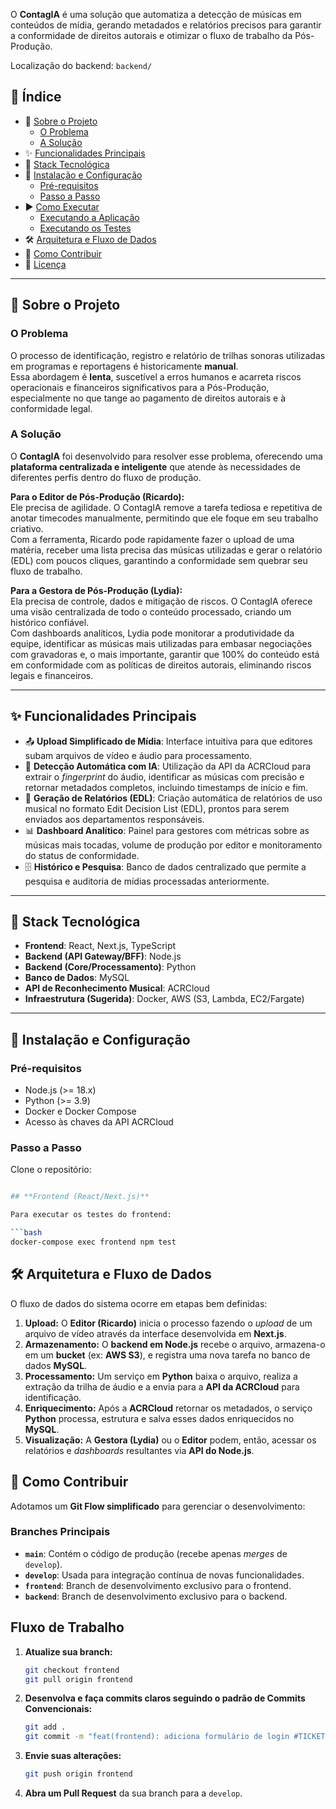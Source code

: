 O **ContagIA** é uma solução que automatiza a detecção de músicas em conteúdos de mídia, gerando metadados e relatórios precisos para garantir a conformidade de direitos autorais e otimizar o fluxo de trabalho da Pós-Produção.

Localização do backend: `backend/`

## 📖 Índice
- 🎯 [Sobre o Projeto](#-sobre-o-projeto)  
  - [O Problema](#o-problema)  
  - [A Solução](#a-solução)  
- ✨ [Funcionalidades Principais](#-funcionalidades-principais)  
- 🚀 [Stack Tecnológica](#-stack-tecnológica)  
- 🔧 [Instalação e Configuração](#-instalação-e-configuração)  
  - [Pré-requisitos](#pré-requisitos)  
  - [Passo a Passo](#passo-a-passo)  
- ▶️ [Como Executar](#️-como-executar)  
  - [Executando a Aplicação](#executando-a-aplicação)  
  - [Executando os Testes](#executando-os-testes)  
- 🛠️ [Arquitetura e Fluxo de Dados](#️-arquitetura-e-fluxo-de-dados)  
- 🤝 [Como Contribuir](#-como-contribuir)  
- 📄 [Licença](#-licença)  

---

## 🎯 Sobre o Projeto

### O Problema
O processo de identificação, registro e relatório de trilhas sonoras utilizadas em programas e reportagens é historicamente **manual**.  
Essa abordagem é **lenta**, suscetível a erros humanos e acarreta riscos operacionais e financeiros significativos para a Pós-Produção, especialmente no que tange ao pagamento de direitos autorais e à conformidade legal.

### A Solução
O **ContagIA** foi desenvolvido para resolver esse problema, oferecendo uma **plataforma centralizada e inteligente** que atende às necessidades de diferentes perfis dentro do fluxo de produção.

**Para o Editor de Pós-Produção (Ricardo):**  
Ele precisa de agilidade. O ContagIA remove a tarefa tediosa e repetitiva de anotar timecodes manualmente, permitindo que ele foque em seu trabalho criativo.  
Com a ferramenta, Ricardo pode rapidamente fazer o upload de uma matéria, receber uma lista precisa das músicas utilizadas e gerar o relatório (EDL) com poucos cliques, garantindo a conformidade sem quebrar seu fluxo de trabalho.

**Para a Gestora de Pós-Produção (Lydia):**  
Ela precisa de controle, dados e mitigação de riscos. O ContagIA oferece uma visão centralizada de todo o conteúdo processado, criando um histórico confiável.  
Com dashboards analíticos, Lydia pode monitorar a produtividade da equipe, identificar as músicas mais utilizadas para embasar negociações com gravadoras e, o mais importante, garantir que 100% do conteúdo está em conformidade com as políticas de direitos autorais, eliminando riscos legais e financeiros.

---

## ✨ Funcionalidades Principais
- 📤 **Upload Simplificado de Mídia**: Interface intuitiva para que editores subam arquivos de vídeo e áudio para processamento.  
- 🤖 **Detecção Automática com IA**: Utilização da API da ACRCloud para extrair o *fingerprint* do áudio, identificar as músicas com precisão e retornar metadados completos, incluindo timestamps de início e fim.  
- 📄 **Geração de Relatórios (EDL)**: Criação automática de relatórios de uso musical no formato Edit Decision List (EDL), prontos para serem enviados aos departamentos responsáveis.  
- 📊 **Dashboard Analítico**: Painel para gestores com métricas sobre as músicas mais tocadas, volume de produção por editor e monitoramento do status de conformidade.  
- 🗄️ **Histórico e Pesquisa**: Banco de dados centralizado que permite a pesquisa e auditoria de mídias processadas anteriormente.  

---

## 🚀 Stack Tecnológica
- **Frontend**: React, Next.js, TypeScript  
- **Backend (API Gateway/BFF)**: Node.js  
- **Backend (Core/Processamento)**: Python  
- **Banco de Dados**: MySQL  
- **API de Reconhecimento Musical**: ACRCloud  
- **Infraestrutura (Sugerida)**: Docker, AWS (S3, Lambda, EC2/Fargate)  

---

## 🔧 Instalação e Configuração

### Pré-requisitos
- Node.js (>= 18.x)  
- Python (>= 3.9)  
- Docker e Docker Compose  
- Acesso às chaves da API ACRCloud  

### Passo a Passo
Clone o repositório:
```bash

## **Frontend (React/Next.js)**

Para executar os testes do frontend:

```bash
docker-compose exec frontend npm test
```
## 🛠️ Arquitetura e Fluxo de Dados

O fluxo de dados do sistema ocorre em etapas bem definidas:

1.  **Upload:** O **Editor (Ricardo)** inicia o processo fazendo o *upload* de um arquivo de vídeo através da interface desenvolvida em **Next.js**.
2.  **Armazenamento:** O **backend em Node.js** recebe o arquivo, armazena-o em um **bucket** (ex: **AWS S3**), e registra uma nova tarefa no banco de dados **MySQL**.
3.  **Processamento:** Um serviço em **Python** baixa o arquivo, realiza a extração da trilha de áudio e a envia para a **API da ACRCloud** para identificação.
4.  **Enriquecimento:** Após a **ACRCloud** retornar os metadados, o serviço **Python** processa, estrutura e salva esses dados enriquecidos no **MySQL**.
5.  **Visualização:** A **Gestora (Lydia)** ou o **Editor** podem, então, acessar os relatórios e *dashboards* resultantes via **API do Node.js**.

## 🤝 Como Contribuir

Adotamos um **Git Flow simplificado** para gerenciar o desenvolvimento:

### Branches Principais

* **`main`**: Contém o código de produção (recebe apenas *merges* de `develop`).
* **`develop`**: Usada para integração contínua de novas funcionalidades.
* **`frontend`**: Branch de desenvolvimento exclusivo para o frontend.
* **`backend`**: Branch de desenvolvimento exclusivo para o backend.

## Fluxo de Trabalho

1.  **Atualize sua branch:**

    ```bash
    git checkout frontend
    git pull origin frontend
    ```

2.  **Desenvolva e faça commits claros seguindo o padrão de Commits Convencionais:**

    ```bash
    git add .
    git commit -m "feat(frontend): adiciona formulário de login #TICKET-123"
    ```

3.  **Envie suas alterações:**

    ```bash
    git push origin frontend
    ```

4.  **Abra um Pull Request** da sua branch para a `develop`.
